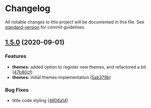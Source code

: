 # Changelog

All notable changes to this project will be documented in this file. See [standard-version](https://github.com/conventional-changelog/standard-version) for commit guidelines.

## [1.5.0](https://github.com/nombrekeff/cli-badges/compare/v1.4.0...v1.5.0) (2020-09-01)

### Features

- **themes:** added option to register new themes, and refactored a bit ([47b80cf](https://github.com/nombrekeff/cli-badges/commit/47b80cffc728cb11cbe6aea61d08054082e301d6))
- **themes:** initial themes implementation ([5ab379b](https://github.com/nombrekeff/cli-badges/commit/5ab379ba51fd78e00c326b087b17ee86ef1a73b9))

### Bug Fixes

- little code styling ([4806a14](https://github.com/nombrekeff/cli-badges/commit/4806a1434448c2d7a92c7bfd33e26dc64be8641f))
